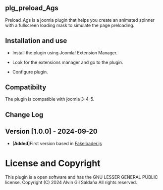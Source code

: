 <h2>plg_preload_Ags</h2>
 
Preload_Ags is a joomla plugin that helps you create an animated spinner with a fullscreen loading mask to simulate the page preloading.

<h2>Installation and use</h2>
<ul>
<li>Install the plugin using Joomla! Extension Manager.</li>
</ul>

<ul>
<li>Look for the extensions manager and go to the plugin.</li>
</ul>

<ul>
<li>Configure plugin.</li>
</ul>




<h2>Compatibilty </h2>

The plugin is compatible with joomla 3-4-5.

<h2> Change Log</h2>

## Version [1.0.0] - 2024-09-20

<ul>
<li><b>[Added]</b>First version based in  <a href=http://joaopereirawd.github.io/fakeLoader.js/>Fakeloader.js</a> 
</li>
</ul>


# License and Copyright

This plugin is a open software and has the GNU LESSER GENERAL PUBLIC license. Copyright (C) 2024 Alvin Gil Saldaña All rights reserved.




